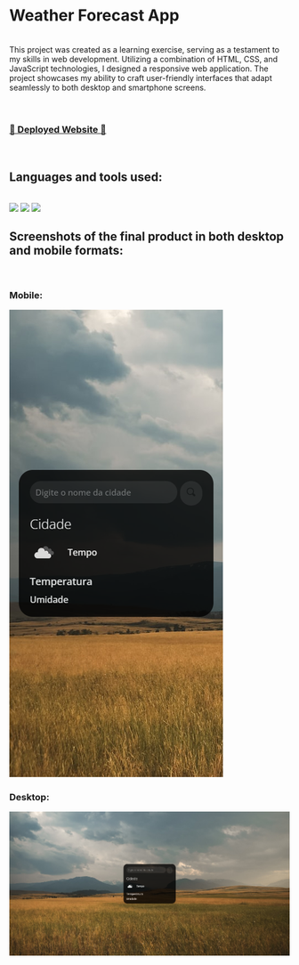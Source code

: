 # Weather Forecast App
</br>
This project was created as a learning exercise, serving as a testament to my skills in web development. Utilizing a combination of HTML, CSS, and JavaScript technologies, I designed a responsive web application. The project showcases my ability to craft user-friendly interfaces that adapt seamlessly to both desktop and smartphone screens. 
</br></br></br>

<h3><a href="https://lucca-sa.github.io/weather-forecast/">🔗 Deployed Website 🔗</a></a></h3>
</br>
<h2>Languages and tools used:</h2>
</br>
   <img src="https://img.shields.io/badge/HTML5-E34F26?style=for-the-badge&logo=html5&logoColor=white"/>
   <img src="https://img.shields.io/badge/CSS3-1572B6?style=for-the-badge&logo=css3&logoColor=white"/>
   <img src="https://img.shields.io/badge/JavaScript-F7DF1E?style=for-the-badge&logo=javascript&logoColor=black"/>

  
<h2>Screenshots of the final product in both desktop and mobile formats:</h2>
</br>
<h3>Mobile:</h3>
<img src="https://github.com/lucca-sa/weather-forecast/blob/master/assets/prints/Smartphone%20View.png?raw=true" />
<h3>Desktop:</h3>
<img src="https://github.com/lucca-sa/weather-forecast/blob/master/assets/prints/Desktop%20View.png?raw=true" />

